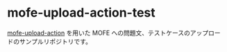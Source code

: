 # mofe-upload-action-test

[mofe-upload-action](https://github.com/Ryohei222/mofe-upload-action) を用いた MOFE への問題文、テストケースのアップロードのサンプルリポジトリです。